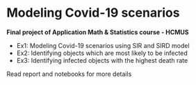 # Modeling Covid-19 scenarios
**Final project of Application Math & Statistics course - HCMUS**

- Ex1: Modeling Covid-19 scenarios using SIR and SIRD model
- Ex2: Identifying objects which are most likely to be infected
- Ex3: Identifying infected objects with the highest death rate

Read report and notebooks for more details

